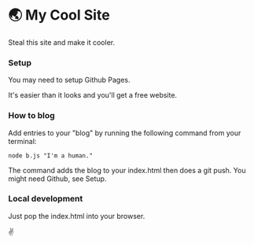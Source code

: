 # 🌏 My Cool Site

Steal this site and make it cooler.

### Setup

You may need to setup Github Pages.

It's easier than it looks and you'll get a free website. 

### How to blog

Add entries to your "blog" by running the following command from your terminal:

```
node b.js "I'm a human."
```

The command adds the blog to your index.html then does a git push. You might need Github, see Setup.

### Local development

Just pop the index.html into your browser. 

✌️
